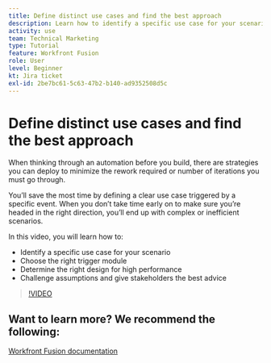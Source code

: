 ```yaml
---
title: Define distinct use cases and find the best approach
description: Learn how to identify a specific use case for your scenario, determine the right design, and give stakeholders the best advice in [!DNL Adobe Workfront Fusion].
activity: use
team: Technical Marketing
type: Tutorial
feature: Workfront Fusion
role: User
level: Beginner
kt: Jira ticket
exl-id: 2be7bc61-5c63-47b2-b140-ad9352508d5c
---
```

# Define distinct use cases and find the best approach

When thinking through an automation before you build, there are strategies you can deploy to minimize the rework required or number of iterations you must go through.

You’ll save the most time by defining a clear use case triggered by a specific event. When you don’t take time early on to make sure you’re headed in the right direction, you’ll end up with complex or inefficient scenarios.

In this video, you will learn how to:

* Identify a specific use case for your scenario
* Choose the right trigger module
* Determine the right design for high performance
* Challenge assumptions and give stakeholders the best advice

>[!VIDEO](https://video.tv.adobe.com/v/335311/?quality=12)

## Want to learn more? We recommend the following:

[Workfront Fusion documentation](https://experienceleague.adobe.com/docs/workfront/using/adobe-workfront-fusion/workfront-fusion-2.html?lang=en)
